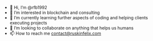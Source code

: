 - 👋 Hi, I’m @rfb1992
- 👀 I’m interested in blockchain and consulting
- 🌱 I’m currently learning further aspects of coding and helping clients executing projects
- 💞️ I’m looking to collaborate on anything that helps us humans
- 📫 How to reach me contact@ruskinfelix.com

<!---
rfb1992/rfb1992 is a ✨ special ✨ repository because its `README.md` (this file) appears on your GitHub profile.
You can click the Preview link to take a look at your changes.
--->
